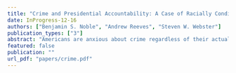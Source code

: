 ```yaml
---
title: "Crime and Presidential Accountability: A Case of Racially Conditioned Issue Ownership"
date: InProgress-12-16
authors: ["Benjamin S. Noble", "Andrew Reeves", "Steven W. Webster"]
publication_types: ["3"]
abstract: "Americans are anxious about crime regardless of their actual exposure or risk. Given this pervasive concern, US presidents frequently talk about crime, take actions to address it, and list crime prevention efforts among their top accomplishments. We argue that presidents act this way, in part, because fear of crime translates into a penalty on presidential approval. However, this penalty is not applied evenly. We contend that there is a racial component to this fear. Given the parties’ stances toward crime and the criminal justice system, Whites will only punish Democratic presidents (i.e., Clinton and Obama) when they are anxious about crime, while Blacks will only punish Republican presidents (i.e., Bush and Trump). We examine twenty years of survey data and find evidence consistent with our theory. Our results suggest that the relationship between fear of crime and presidential accountability is conditioned by an individual’s race and the president’s party."
featured: false
publication: ""
url_pdf: "papers/crime.pdf"
---
```


